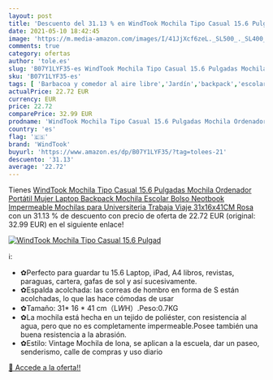 ```yaml
---
layout: post
title: 'Descuento del 31.13 % en WindTook Mochila Tipo Casual 15.6 Pulgad'
date: 2021-05-10 18:42:45
image: 'https://m.media-amazon.com/images/I/41JjXcf6zeL._SL500_._SL400_.jpg'
comments: true
category: ofertas
author: 'tole.es'
slug: 'B07Y1LYF35-es WindTook Mochila Tipo Casual 15.6 Pulgadas Mochila...'
sku: 'B07Y1LYF35-es'
tags: [ 'Barbacoa y comedor al aire libre','Jardín','backpack','escolar','mochila','windtook', ]
actualPrice: 22.72 EUR
currency: EUR
price: 22.72
comparePrice: 32.99 EUR
prodname: 'WindTook Mochila Tipo Casual 15.6 Pulgadas Mochila Ordenador Portátil Mujer Laptop Backpack Mochila Escolar Bolso Neotbook Impermeable Mochilas para Universiteria Trabaja Viaje 31x16x41CM Rosa'
country: 'es'
flag: '🇪🇸'
brand: 'WindTook'
buyurl: 'https://www.amazon.es/dp/B07Y1LYF35/?tag=tolees-21'
descuento: '31.13'
average: '22.72'
---
```


Tienes [WindTook Mochila Tipo Casual 15.6 Pulgadas Mochila Ordenador Portátil Mujer Laptop Backpack Mochila Escolar Bolso Neotbook Impermeable Mochilas para Universiteria Trabaja Viaje 31x16x41CM Rosa](https://www.amazon.es/dp/B07Y1LYF35/?tag=tolees-21) con un 31.13 % de descuento con precio de oferta de 22.72 EUR (original: 32.99 EUR) en el siguiente enlace!

[![WindTook Mochila Tipo Casual 15.6 Pulgad](https://m.media-amazon.com/images/I/41JjXcf6zeL._SL500_._SL400_.jpg)](https://www.amazon.es/dp/B07Y1LYF35/?tag=tolees-21)

ℹ️:

- ✿Perfecto para guardar tu 15.6 Laptop, iPad, A4 libros, revistas, paraguas, cartera, gafas de sol y así sucesivamente.
- ✿Espalda acolchada: las correas de hombro en forma de S están acolchadas, lo que las hace cómodas de usar
- ✿Tamaño: 31* 16 * 41 cm（L*W*H）.Peso:0.7KG
- ✿La mochila está hecha en un tejido de poliéster, con resistencia al agua, pero que no es completamente impermeable.Posee también una buena resistencia a la abrasión.
- ✿Estilo: Vintage Mochila de lona, se aplican a la escuela, dar un paseo, senderismo, calle de compras y uso diario

[🛒 Accede a la oferta!!](https://www.amazon.es/dp/B07Y1LYF35/?tag=tolees-21)
